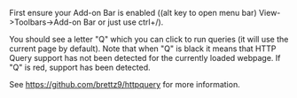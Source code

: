 First ensure your Add-on Bar is enabled ((alt key to open menu bar) View->Toolbars->Add-on Bar or just use ctrl+/).

You should see a letter "Q" which you can click to run queries (it will use the current page by default).
Note that when "Q" is black it means that HTTP Query support has not been detected for the currently
loaded webpage. If "Q" is red, support has been detected.

See <https://github.com/brettz9/httpquery> for more information.

